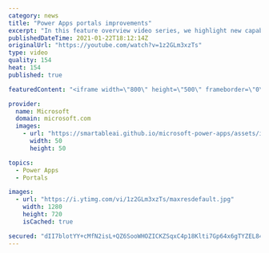 ```yaml
---
category: news
title: "Power Apps portals improvements"
excerpt: "In this feature overview video series, we highlight new capabilities included in the latest update to Microsoft Power Apps.  Power Apps portals improvements bring new capabilities for makers and developers by providing a new identity management configuration experience with enhanced functionality to"
publishedDateTime: 2021-01-22T18:12:14Z
originalUrl: "https://youtube.com/watch?v=1z2GLm3xzTs"
type: video
quality: 154
heat: 154
published: true

featuredContent: "<iframe width=\"800\" height=\"500\" frameborder=\"0\" src=\"https://www.youtube.com/embed/1z2GLm3xzTs\" allow=\"accelerometer; autoplay; encrypted-media; gyroscope; picture-in-picture\" allowfullscreen></iframe>"

provider:
  name: Microsoft
  domain: microsoft.com
  images:
    - url: "https://smartableai.github.io/microsoft-power-apps/assets/images/organizations/microsoft.com-50x50.jpg"
      width: 50
      height: 50

topics:
  - Power Apps
  - Portals

images:
  - url: "https://i.ytimg.com/vi/1z2GLm3xzTs/maxresdefault.jpg"
    width: 1280
    height: 720
    isCached: true

secured: "dII7blotYY+cMfN2isL+QZ6SooWHOZICKZSqxC4p18Klti7Gp64x6gTYZEL84rjr1nhxjCrhNmQquK7D5+qqnCy9M4iWJ+1lwCXbkgul1TG0W25nB8txHFi7/tIY7jCP2NC5gMBeO/Tz2XKtrpQPrO1V/nsKecvd1A47sBvMgjj9QsrdUqJSdVwFhnfRug8WgTx9x8any9fU0Vv/TgK6nn1OTDIXkTHDpHPwMe6Y6opoNd0yCVHsxP5G3LnIZvMM9odNCEYL2rLbQo6GjmzkxxNyFOaRtOyQMk6cGEmslOeTQZ5sm7n9QxERExnBr70T47zfC8+PN9Sp3jjEXnxDSxaG6wAYvodTVb2XzZcxxHGiok7f7wB9fG8PLlhsnRam6ZBJlsLgGNKBKnn0Ly+zcOHjiE1zPvFXB5k6pEPSBDQ=;XlEMdzwtugSUp3RvIanbxA=="
---
```


